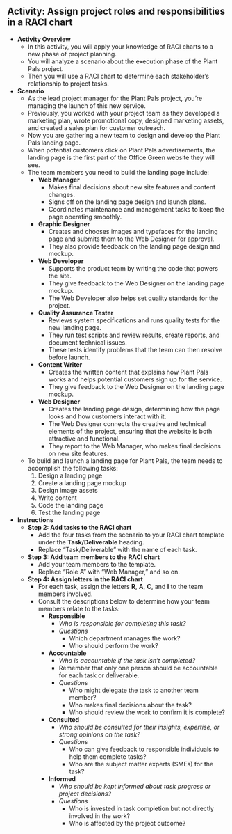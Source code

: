 ## Activity: Assign project roles and responsibilities in a RACI chart
- **Activity Overview**
	- In this activity, you will apply your knowledge of RACI charts to a new phase of project planning. 
	- You will analyze a scenario about the execution phase of the Plant Pals project. 
	- Then you will use a RACI chart to determine each stakeholder’s relationship to project tasks.
- **Scenario**
	- As the lead project manager for the Plant Pals project, you’re managing the launch of this new service. 
	- Previously, you worked with your project team as they developed a marketing plan, wrote promotional copy, designed marketing assets, and created a sales plan for customer outreach.
	- Now you are gathering a new team to design and develop the Plant Pals landing page. 
	- When potential customers click on Plant Pals advertisements, the landing page is the first part of the Office Green website they will see. 
	- The team members you need to build the landing page include:
		- **Web Manager** 
			- Makes final decisions about new site features and content changes. 
			- Signs off on the landing page design and launch plans. 
			- Coordinates maintenance and management tasks to keep the page operating smoothly. 
		- **Graphic Designer** 
			- Creates and chooses images and typefaces for the landing page and submits them to the Web Designer for approval. 
			- They also provide feedback on the landing page design and mockup. 
		- **Web Developer** 
			- Supports the product team by writing the code that powers the site. 
			- They give feedback to the Web Designer on the landing page mockup. 
			- The Web Developer also helps set quality standards for the project.
		- **Quality Assurance Tester** 
			- Reviews system specifications and runs quality tests for the new landing page. 
			- They run test scripts and review results, create reports, and document technical issues. 
			- These tests identify problems that the team can then resolve before launch. 
		- **Content Writer** 
			- Creates the written content that explains how Plant Pals works and helps potential customers sign up for the service. 
			- They give feedback to the Web Designer on the landing page mockup.
		- **Web Designer** 
			- Creates the landing page design, determining how the page looks and how customers interact with it. 
			- The Web Designer connects the creative and technical elements of the project, ensuring that the website is both attractive and functional. 
			- They report to the Web Manager, who makes final decisions on new site features.
	- To build and launch a landing page for Plant Pals, the team needs to accomplish the following tasks:
		1. Design a landing page 
		2.  Create a landing page mockup
		3. Design image assets
		4. Write content
		5. Code the landing page
		6. Test the landing page
- **Instructions**
	-  **Step 2: Add tasks to the RACI chart**
		- Add the four tasks from the scenario to your RACI chart template under the **Task/Deliverable** heading. 
		- Replace “Task/Deliverable” with the name of each task.
	- **Step 3: Add team members to the RACI chart**
		- Add your team members to the template. 
		- Replace “Role A” with “Web Manager,” and so on.
	- **Step 4:** **Assign letters in the RACI chart**
		- For each task, assign the letters **R**, **A**, **C**, and **I** to the team members involved.
		- Consult the descriptions below to determine how your team members relate to the tasks:
			- **Responsible** 
				- *Who is responsible for completing this task?* 
				- *Questions*
					- Which department manages the work?
					- Who should perform the work?
			- **Accountable** 
				- *Who is accountable if the task isn’t completed?* 
				- Remember that only one person should be accountable for each task or deliverable. 
				- *Questions*
					- Who might delegate the task to another team member?
					- Who makes final decisions about the task?
					- Who should review the work to confirm it is complete?
			- **Consulted**
				- *Who should be consulted for their insights, expertise, or strong opinions on the task?* 
				- *Questions*
					- Who can give feedback to responsible individuals to help them complete tasks? 
					- Who are the subject matter experts (SMEs) for the task?
			- **Informed**
				- *Who should be kept informed about task progress or project decisions?*
				-  *Questions*
					- Who is invested in task completion but not directly involved in the work? 
					- Who is affected by the project outcome?